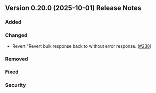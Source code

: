 ## Version 0.20.0 (2025-10-01) Release Notes


### Added

### Changed
- Revert "Revert bulk response back to without error response. ([#238](https://github.com/opensearch-project/opensearch-protobufs/pull/238))

### Removed

### Fixed

### Security
